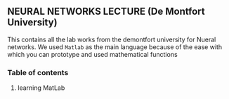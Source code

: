 ## NEURAL NETWORKS LECTURE (De Montfort University)

This contains all the lab works from the demontfort university for Nueral networks. We used `Matlab` as the main language because of the ease with which you can prototype and used mathematical functions

### Table of contents

 1. learning MatLab
